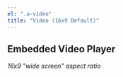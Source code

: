 ```yaml
---
el: ".a-video"
title: "Video (16x9 Default)"
---
```

## Embedded Video Player
_16x9 "wide screen" aspect ratio_
